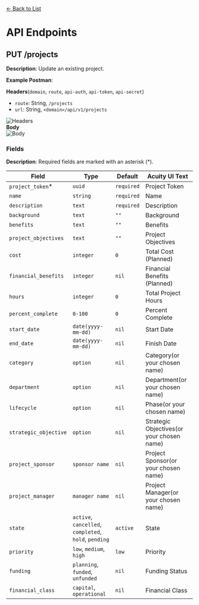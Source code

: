 [<- Back to List](https://github.com/AcuityPPM/APIs/blob/main/endpoints/record.md)

# API Endpoints

## PUT /projects

**Description**: Update an existing project.

**Example Postman**:

**Headers**(`domain`, `route`, `api-auth`, `api-token`, `api-secret`)

- `route`: String, `/projects`
- `url`: String, `<domain>/api/v1/projects`

![Headers](https://github.com/AcuityPPM/APIs/blob/main/img/put_headers.webp)
<br>
**Body**
<br>
![Body](https://github.com/AcuityPPM/APIs/blob/main/img/put_body.webp)

### Fields

**Description**: Required fields are marked with an asterisk (\*).

| Field                 | Type                                                  | Default    | Acuity UI Text                            |
| --------------------- | ----------------------------------------------------- | ---------- | ----------------------------------------- |
| `project_token`\*     | `uuid`                                                | `required` | Project Token                             |
| `name`                | `string`                                              | `required` | Name                                      |
| `description`         | `text`                                                | `required` | Description                               |
| `background`          | `text`                                                | `""`       | Background                                |
| `benefits`            | `text`                                                | `""`       | Benefits                                  |
| `project_objectives`  | `text`                                                | `""`       | Project Objectives                        |
| `cost`                | `integer`                                             | `0`        | Total Cost (Planned)                      |
| `financial_benefits`  | `integer`                                             | `nil`      | Financial Benefits (Planned)              |
| `hours`               | `integer`                                             | `0`        | Total Project Hours                       |
| `percent_complete`    | `0-100`                                               | `0`        | Percent Complete                          |
| `start_date`          | `date(yyyy-mm-dd)`                                    | `nil`      | Start Date                                |
| `end_date`            | `date(yyyy-mm-dd)`                                    | `nil`      | Finish Date                               |
| `category`            | `option`                                              | `nil`      | Category(or your chosen name)             |
| `department`          | `option`                                              | `nil`      | Department(or your chosen name)           |
| `lifecycle`           | `option`                                              | `nil`      | Phase(or your chosen name)                |
| `strategic_objective` | `option`                                              | `nil`      | Strategic Objectives(or your chosen name) |
| `project_sponsor`     | `sponsor name`                                        | `nil`      | Project Sponsor(or your chosen name)      |
| `project_manager`     | `manager name`                                        | `nil`      | Project Manager(or your chosen name)      |
| `state`               | `active`, `cancelled`, `completed`, `hold`, `pending` | `active`   | State                                     |
| `priority`            | `low`, `medium`, `high`                               | `low`      | Priority                                  |
| `funding`             | `planning`, `funded`, `unfunded`                      | `nil`      | Funding Status                            |
| `financial_class`     | `capital`, `operational`                              | `nil`      | Financial Class                           |
